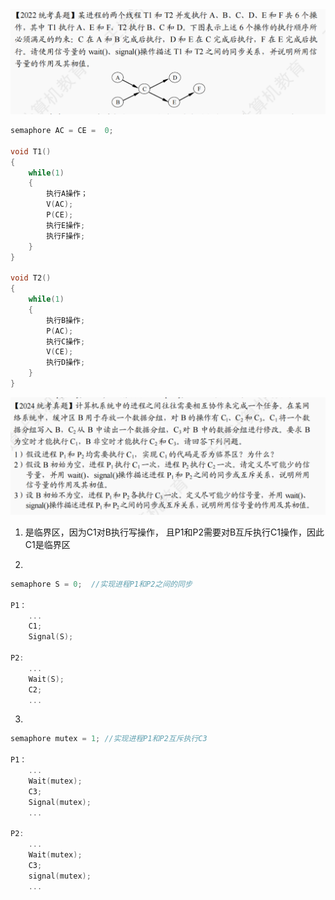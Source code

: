 <img src="assets/image-20251016152404529.png" alt="image-20251016152404529" style="zoom:50%;" />



```cpp
semaphore AC = CE =  0;

void T1()
{
    while(1)
    {
        执行A操作；
        V(AC);
        P(CE);
        执行E操作;
        执行F操作;
    }
}

void T2()
{
    while(1)
    {
        执行B操作;
        P(AC); 
        执行C操作;
        V(CE);
        执行D操作;
    }
}
```







<img src="assets/image-20251016153913958.png" alt="image-20251016153913958" style="zoom:50%;" />



1. 是临界区，因为C1对B执行写操作， 且P1和P2需要对B互斥执行C1操作，因此C1是临界区



2.

```cpp
semaphore S = 0;  //实现进程P1和P2之间的同步

P1：
    ...
    C1;
	Signal(S);

P2:
	...
    Wait(S);
	C2;
	...
```



3. 

```cpp
semaphore mutex = 1; //实现进程P1和P2互斥执行C3

P1：
    ...
    Wait(mutex);
	C3;
	Signal(mutex);
	...
        
P2:
	...
    Wait(mutex);
	C3;
	signal(mutex);
	...
```

